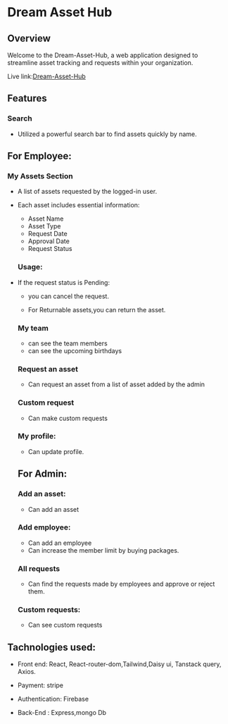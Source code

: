 # Dream Asset Hub

## Overview

Welcome to the Dream-Asset-Hub, a web application designed to streamline asset tracking and requests within your organization.

 Live link:[Dream-Asset-Hub](https://6574441a458d3749674417be--spectacular-baklava-de8204.netlify.app/)

## Features

### Search 

- Utilized a powerful search bar to find assets quickly by name.

## For Employee:
### My Assets Section

-  A list of assets requested by the logged-in user.
- Each asset includes essential information:
  - Asset Name
  - Asset Type
  - Request Date
  - Approval Date
  - Request Status
  ### Usage:

- If the request status is Pending:
  - you can cancel the request.

  - For Returnable assets,you can return the asset.
  ### My team
  - can see the team members
  - can see the upcoming birthdays
  
  ### Request an asset
  - Can request an asset from a list of asset added by the admin

  ### Custom request
  - Can make custom requests

  ### My profile:
  - Can update profile.

  ## For Admin:

  ### Add an asset:
  - Can add an asset

  ### Add employee:
  - Can add an employee
  - Can increase the member limit by buying packages.

  ### All requests
  - Can find the requests made by employees and approve or reject them.

  ### Custom requests:
  - Can see custom requests


## Tachnologies used:
- Front end: React, React-router-dom,Tailwind,Daisy ui, Tanstack query, Axios.

- Payment: stripe

- Authentication: Firebase

- Back-End : Express,mongo Db



